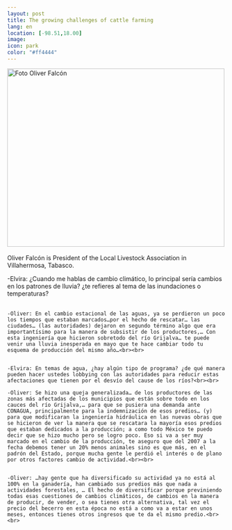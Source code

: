 ```yaml
--- 
layout: post 
title: The growing challenges of cattle farming
lang: en
location: [-98.51,18.00]
image: 
icon: park
color: "#ff4444"
--- 
```


<p>

<a href="http://www.flickr.com/photos/94658478@N05/8683066775/" title="Foto Oliver Falcón by davis1925, on Flickr"><img src="http://farm9.staticflickr.com/8257/8683066775_091a2c041a.jpg" width="500" height="410" alt="Foto Oliver Falcón"></a><br><br>
	Oliver Falcón is President of the Local Livestock Association in Villahermosa, Tabasco. 
</p>
<p>
	-Elvira: ¿Cuando me hablas de cambio climático, lo principal sería cambios en los patrones de lluvia? ¿te refieres al tema de las inundaciones o temperaturas?<br><br>

	-Oliver: En el cambio estacional de las aguas, ya se perdieron un poco los tiempos que estaban marcados…por el hecho de rescatar… las ciudades… (las autoridades) dejaron en segundo término algo que era importantísimo para la manera de subsistir de los productores,… Con esta ingeniería que hicieron sobretodo del río Grijalva… te puede venir una lluvia inesperada en mayo que te hace cambiar todo tu esquema de producción del mismo año…<br><br>


	-Elvira: En temas de agua, ¿hay algún tipo de programa? ¿de qué manera pueden hacer ustedes lobbying con las autoridades para reducir estas afectaciones que tienen por el desvío del cause de los ríos?<br><br>

	-Oliver: Se hizo una queja generalizada… de los productores de las zonas más afectadas de los municipios que están sobre todo en los cauces del río Grijalva,… para que se pusiera una demanda ante CONAGUA, principalmente para la indemnización de esos predios… (y) para que modificaran la ingeniería hidráulica en las nuevas obras que se hicieron de ver la manera que se rescatara la mayoría esos predios que estaban dedicados a la producción; a como todo México te puedo decir que se hizo mucho pero se logro poco. Eso si va a ser muy marcado en el cambio de la producción, te aseguro que del 2007 a la fecha debemos tener un 20% menos animales sino es que más, en el padrón del Estado, porque mucha gente le perdió el interés o de plano por otros factores cambio de actividad.<br><br>


	-Oliver: …hay gente que ha diversificado su actividad ya no está al 100% en la ganadería, han cambiado sus predios más que nada a actividades forestales, … El hecho de diversificar porque previniendo todas esas cuestiones de cambios climáticos, de cambios en la manera de producir, de vender, o sea tienes otra alternativa, tal vez el precio del becerro en esta época no está a como va a estar en unos meses, entonces tienes otros ingresos que te da el mismo predio.<br><br>
	
</p>

